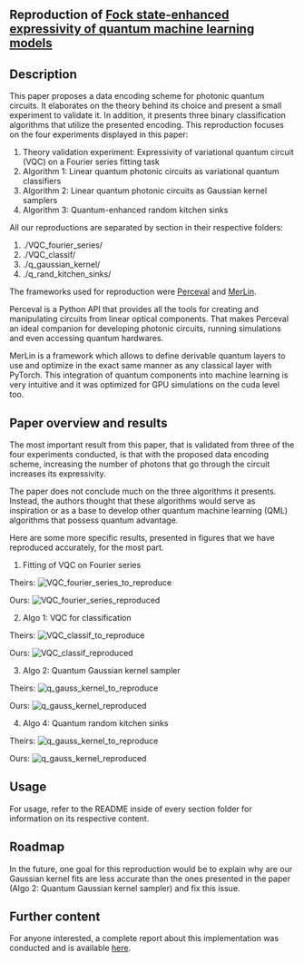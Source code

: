 ## Reproduction of [Fock state-enhanced expressivity of quantum machine learning models](https://arxiv.org/abs/2107.05224)

## Description
This paper proposes a data encoding scheme for photonic quantum circuits. It elaborates on the theory behind its choice and present a small experiment to validate it. In addition, it presents three binary classification algorithms that utilize the presented encoding. This reproduction focuses on the four experiments displayed in this paper:
1. Theory validation experiment: Expressivity of variational quantum circuit (VQC) on a Fourier series fitting task
2. Algorithm 1: Linear quantum photonic circuits as variational quantum classifiers
3. Algorithm 2: Linear quantum photonic circuits as Gaussian kernel samplers
4. Algorithm 3: Quantum-enhanced random kitchen sinks

All our reproductions are separated by section in their respective folders:
1. ./VQC_fourier_series/
2. ./VQC_classif/
3. ./q_gaussian_kernel/
4. ./q_rand_kitchen_sinks/

The frameworks used for reproduction were [Perceval](https://perceval.quandela.net) and [MerLin](https://merlinquantum.ai). 

Perceval is a Python API that provides all the tools for creating and manipulating circuits from linear
optical components. That makes Perceval an ideal companion for developing photonic circuits, running
simulations and even accessing quantum hardwares.

MerLin is a framework which allows to define derivable quantum layers to use and optimize in the exact
same manner as any classical layer with PyTorch. This integration of
quantum components into machine learning is very intuitive and it was optimized for GPU simulations
on the cuda level too.

## Paper overview and results
The most important result from this paper, that is validated from three of the four experiments conducted, is that with the proposed data encoding scheme, increasing the number of photons that go through the circuit increases its expressivity.

The paper does not conclude much on the three algorithms it presents. Instead, the authors thought that these algorithms would serve as inspiration or as a base to develop other quantum machine learning (QML) algorithms that possess quantum advantage.

Here are some more specific results, presented in figures that we have reproduced accurately, for the most part.

1. Fitting of VQC on Fourier series

Theirs:
![VQC_fourier_series_to_reproduce](./VQC_fourier_series/results/Fitting_example_and_DOF.png)

Ours:
![VQC_fourier_series_reproduced](./VQC_fourier_series/results/expressive_power_of_the_VQC.png)

2. Algo 1: VQC for classification

Theirs:
![VQC_classif_to_reproduce](./VQC_classif/results/variational_classification.png)

Ours:
![VQC_classif_reproduced](./VQC_classif/results/combined_decision_boundaries.png)

3. Algo 2: Quantum Gaussian kernel sampler

Theirs:
![q_gauss_kernel_to_reproduce](./q_gaussian_kernel/results/Gaussian_kernel-kernel_methods.png)

Ours:
![q_gauss_kernel_reproduced](./q_gaussian_kernel/results/learned_gauss_kernels_best_hps.png)

4. Algo 4: Quantum random kitchen sinks

Theirs:
![q_gauss_kernel_to_reproduce](./q_random_kitchen_sinks/results/Classification-RKS.png)

Ours:
![q_gauss_kernel_reproduced](./q_random_kitchen_sinks/results/q_rand_kitchen_sinks_overall_example.png)

## Usage
For usage, refer to the README inside of every section folder for information on its respective content.

## Roadmap
In the future, one goal for this reproduction would be to explain why are our Gaussian kernel fits are less accurate than the ones presented in the paper (Algo 2: Quantum Gaussian kernel sampler) and fix this issue.

## Further content
For anyone interested, a complete report about this implementation was conducted and is available [here](https://www.overleaf.com/read/wptkwqtzybfy#f3f928).